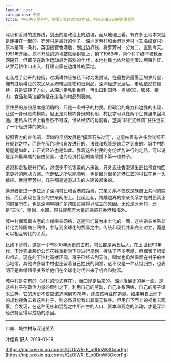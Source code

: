 ```yaml
---
layout: post
categories: 书摘
title: 中英两个罗芳村、方便走私的过境耕作证、宗亲网络连起的跨国贸易
---
```


深圳和香港的边界线，划出的是政治上的边境，而从地理上看，有许多土地本来就是连接在一起的。罗芳村是最好的例子，深圳罗芳村和香港罗芳村（又名绞寮村）原本是同一条村，英国接管香港后，划出边界线，将罗芳村一分为二，直到今天。1951年开始，原本开放的边境被陆续封锁上，到了1969年，两个村子终于被铁丝网隔开。但即便在政治运动最为高涨的年代，本地村民也依然能凭借过境耕作证，从罗芳耕作口出入，打理自家在边境外的菜地。 

走私成了公开的秘密，过境耕作证被私下称为发财证。在最物资最匮乏的岁月里，拥有过境耕证的农民从香港带回食物和日用品。深圳经济发展后，走私依然在继续，只是调转了方向，从深圳走私到香港，再出口到国外，盗版CD、服装、猪肉、食品和柴油都包括在走私的物品列表内。 

原住民的身份原本是明确的，只是一条村子的村民。但政治的角力和边界的出现，让这一身份走向模糊。但正是对模糊身份的利用，村民才可以在两个世界里来回沟通。走私从法律上看当然不可取，但从经济的角度看，这类“非正式经济”往往促进了一个经济体的繁荣。

按照官方的宣传语，深圳的早期发展是“摸着石头过河”，这意味着有许多尝试都不在规划之中，而是在灰色地带自发进行的，法律和规管是随后才到来的。城中村的房屋是如此，非正式经济也是如此。靠着这些村民的身份优势进行的走私，可以说是深圳最早期的自由贸易，也为经济特区的繁荣播下第一粒种子。

逃港和走私是并行的，对很多不吃饱饭的人来说，只身去往香港谋生是比带食物回来更好的解决方案。而走私之所以能顺利，也是因为很多逃港过去的村民在另一头接应。香港罗芳村，几乎都是逃港过去的人建设起来的。

逃港者更进一步拉近了深圳村民和香港的距离，宗亲关系不仅仅是族谱上共同的姓氏，而且表现在复杂的宗亲网络上。比起走私，跨越边界的宗亲关系才是村民真正的财富所在，也是深圳早期许多跨国贸易得以成立的原因。无论是罗芳村，还是“三沙”、皇岗、水围，原住民都有大量的亲戚在香港和海外。

城中村保留着古老的血缘宗亲网络，这是它们最为本土化的一面，这些宗亲关系又转化为跨国商业网络，参与到全球化的贸易之中。传统和现代并非完全对立，而是可以相互转化的关系。

比如下沙村，这是一个有800年历史的古村，村民都是黄氏后人，在上世纪90年代，下沙实业股份公司花钱重新对下沙进行规划，拆除了不少老屋，但保留了祠堂和祖庙。现在的下沙村高楼环伺，房子已经去到天价，祠堂也仍然保留在村子的中心地带。其他许多城中村也还留着自己姓氏的祠堂，这不仅是一种认祖归宗，也表明正是血缘纽带关系给他们在全球化时代带来了机会和财富。

城中村是先有的（以村的形式存在），而口岸是后来的。深圳发展史的另一面，是这些村子在政治力量的牵引之下，利用自己的劳动，自己关系网络，自己的房子谋求生存。它的历史不仅应该追溯到1978年，还应该再往前追溯。如果用自上而下的规划视角去看这些村子，则必然只能看出其毫无秩序。但用自下而上的视角去观察，会发现，在这种无序和混乱之中所产生的人口、资本和观念的流动，才是深圳经济特区得以成功的原因。

---

口岸、城中村与深港关系

叶佳宾  野人  2019-01-19

[https://mp.weixin.qq.com/s/QzOiWR-E_o0DrsW3OdorPg](https://mp.weixin.qq.com/s/QzOiWR-E_o0DrsW3OdorPg)